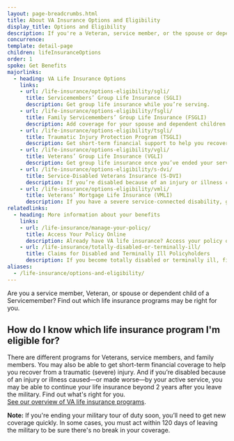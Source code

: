 ```yaml
---
layout: page-breadcrumbs.html
title: About VA Insurance Options and Eligibility
display_title: Options and Eligibility
description: If you're a Veteran, service member, or the spouse or dependent child of a service member, find out which VA life insurance program may be right for you. If you're ending your active-duty service, in some cases you must act within 120 days of leaving the military to ensure no lapse in coverage.
concurrence: 
template: detail-page
children: lifeInsuranceOptions
order: 1
spoke: Get Benefits
majorlinks:
  - heading: VA Life Insurance Options
    links:
    - url: /life-insurance/options-eligibility/sgli/
      title: Servicemembers’ Group Life Insurance (SGLI) 
      description: Get group life insurance while you’re serving.
    - url: /life-insurance/options-eligibility/fsgli/ 
      title: Family Servicemembers’ Group Life Insurance (FSGLI) 
      description: Add coverage for your spouse and dependent children (children who rely on you for financial support).
    - url: /life-insurance/options-eligibility/tsgli/ 
      title: Traumatic Injury Protection Program (TSGLI) 
      description: Get short-term financial support to help you recover from a severe injury.
    - url: /life-insurance/options-eligibility/vgli/ 
      title: Veterans’ Group Life Insurance (VGLI) 
      description: Get group life insurance once you’ve ended your service. 
    - url: /life-insurance/options-eligibility/s-dvi/ 
      title: Service-Disabled Veterans Insurance (S-DVI) 
      description: If you’re disabled because of an injury or illness caused—or made worse—by your active service, continue your life insurance beyond 2 years after you leave the military.
    - url: /life-insurance/options-eligibility/vmli/
      title: Veterans’ Mortgage Life Insurance (VMLI)
      description: If you have a severe service-connected disability, get mortgage protection insurance for a home that’s been adapted to meet your needs.
relatedlinks:
  - heading: More information about your benefits
    links:
    - url: /life-insurance/manage-your-policy/
      title: Access Your Policy Online
      description: Already have VA life insurance? Access your policy online.
    - url: /life-insurance/totally-disabled-or-terminally-ill/
      title: Claims for Disabled and Terminally Ill Policyholders
      description: If you become totally disabled or terminally ill, find out if you can get certain benefits.
aliases:
  - /life-insurance/options-and-eligibility/
---
```


<div class="va-introtext">

Are you a service member, Veteran, or spouse or dependent child of a Servicemember? Find out which life insurance programs may be right for you. <br>

</div>

## How do I know which life insurance program I'm eligible for?
There are different programs for Veterans, service members, and family members. You may also be able to get short-term financial coverage to help you recover from a traumatic (severe) injury. And if you’re disabled because of an injury or illness caused—or made worse—by your active service, you may be able to continue your life insurance beyond 2 years after you leave the military. Find out what's right for you. <br> 
[See our overview of VA life insurance programs](https://www.benefits.va.gov/insurance/overviewInsurance.html).<br>

**Note:** If you're ending your military tour of duty soon, you’ll need to get new coverage quickly. In some cases, you must act within 120 days of leaving the military to be sure there's no break in your coverage. 



